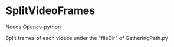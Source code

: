 # SplitVideoFrames

Needs Opencv-python

Split frames of each videos under the "fileDir" of GatheringPath.py
